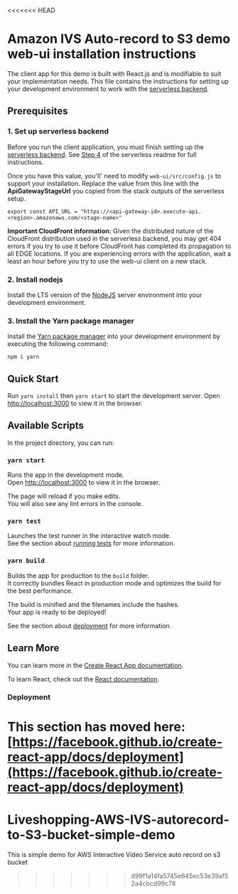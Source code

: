 <<<<<<< HEAD
# Amazon IVS Auto-record to S3 demo web-ui installation instructions

The client app for this demo is built with React.js and is modifiable to suit your implementation needs. This file contains the instructions for setting up your development environment to work with the [serverless backend](../serverless).

## Prerequisites

### 1. Set up serverless backend
Before you run the client application, you must finish setting up the [serverless backend](../serverless). See [Step 4](../serverless#4-take-note-of-the-stack-outputs) of the serverless readme for full instructions.

Once you have this value, you'll' need to modify `web-ui/src/config.js` to support your installation. Replace the value from this line with the **ApiGatewayStageUrl** you copied from the stack outputs of the serverless setup.

```
export const API_URL = "https://<api-gateway-id>.execute-api.<region>.amazonaws.com/<stage-name>"
```

**Important CloudFront information:**
Given the distributed nature of the CloudFront distribution used in the serverless backend, you may get 404 errors if you try to use it before CloudFront has completed its propagation to all EDGE locations. If you are experiencing errors with the application, wait a least an hour before you try to use the web-ui client on a new stack.

### 2. Install nodejs

Install the LTS version of the [NodeJS](https://nodejs.org/) server environment into your development environment.

### 3. Install the Yarn package manager

Install the [Yarn package manager](https://yarnpkg.com/) into your development environment by executing the following command:

```console
npm i yarn
```

## Quick Start

Run `yarn install` then `yarn start` to start the development server.
Open [http://localhost:3000](http://localhost:3000) to view it in the browser.

## Available Scripts

In the project directory, you can run:

### `yarn start`

Runs the app in the development mode.\
Open [http://localhost:3000](http://localhost:3000) to view it in the browser.

The page will reload if you make edits.\
You will also see any lint errors in the console.

### `yarn test`

Launches the test runner in the interactive watch mode.\
See the section about [running tests](https://facebook.github.io/create-react-app/docs/running-tests) for more information.

### `yarn build`

Builds the app for production to the `build` folder.\
It correctly bundles React in production mode and optimizes the build for the best performance.

The build is minified and the filenames include the hashes.\
Your app is ready to be deployed!

See the section about [deployment](https://facebook.github.io/create-react-app/docs/deployment) for more information.

## Learn More

You can learn more in the [Create React App documentation](https://facebook.github.io/create-react-app/docs/getting-started).

To learn React, check out the [React documentation](https://reactjs.org/).

### Deployment

This section has moved here: [https://facebook.github.io/create-react-app/docs/deployment](https://facebook.github.io/create-react-app/docs/deployment)
=======
# Liveshopping-AWS-IVS-autorecord-to-S3-bucket-simple-demo
This is simple demo for AWS Interactive Video Service auto record on s3 bucket
>>>>>>> d99f1a14fa5745e645ec53e39af52a4cbcd99c78
